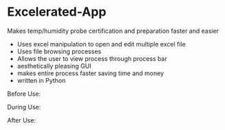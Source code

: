 # Excelerated-App
Makes temp/humidity probe certification and preparation faster and easier

- Uses excel manipulation to open and edit multiple excel file
- Uses file browsing processes
- Allows the user to view process through process bar
- aesthetically pleasing GUI
- makes entire process faster saving time and money
- written in Python

Before Use:


During Use:


After Use: 
